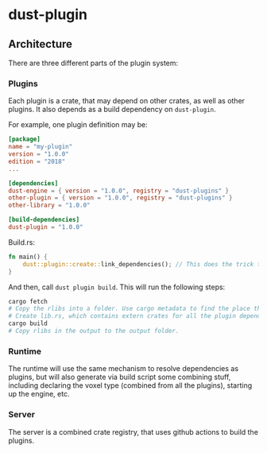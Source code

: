 # dust-plugin

## Architecture

There are three different parts of the plugin system:

### Plugins

Each plugin is a crate, that may depend on other crates, as well as other plugins. It also depends as a build dependency on `dust-plugin`.

For example, one plugin definition may be:

```toml
[package]
name = "my-plugin"
version = "1.0.0"
edition = "2018"
...

[dependencies]
dust-engine = { version = "1.0.0", registry = "dust-plugins" }
other-plugin = { version = "1.0.0", registry = "dust-plugins" }
other-library = "1.0.0"

[build-dependencies]
dust-plugin = "1.0.0"
```

Build.rs:

```rust
fn main() {
    dust::plugin::create::link_dependencies(); // This does the trick to make all the rlibs work.
}
```

And then, call `dust plugin build`. This will run the following steps:

```bash
cargo fetch
# Copy the rlibs into a folder. Use cargo metadata to find the place the rlibs are.
# Create lib.rs, which contains extern crates for all the plugin dependencies, and a special export for the startup method.
cargo build
# Copy rlibs in the output to the output folder.
```

### Runtime

The runtime will use the same mechanism to resolve dependencies as plugins, but will also generate via build script some combining stuff, including declaring the voxel type (combined from all the plugins), starting up the engine, etc.

### Server

The server is a combined crate registry, that uses github actions to build the plugins.
